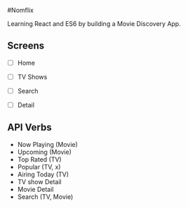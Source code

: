 #Nomflix

Learning React and ES6 by building a Movie Discovery App.

## Screens

-[ ] Home
-[ ] TV Shows
-[ ] Search
-[ ] Detail


## API Verbs

- Now Playing (Movie)
- Upcoming (Movie) 
- Top Rated (TV)
- Popular (TV, x) 
- Airing Today (TV)
- TV show Detail
- Movie Detail
- Search (TV, Movie) 